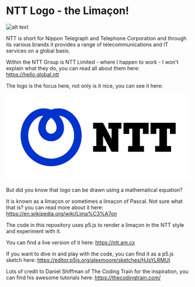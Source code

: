 # NTT Logo - the Limaçon!

![alt text](https://github.com/alexjmoore/ntt_limacon/workflows/Deploy%20to%20Firebase/badge.svg "Build status")

NTT is short for Nippon Telegraph and Telephone Corporation and through its various brands it provides a range of
telecommunications and IT services on a global basis.

Within the NTT Group is NTT Limited - where I happen to work - I won't explain what they do, you can read all about them
here: https://hello.global.ntt

The logo is the focus here, not only is it nice, you can see it here:

![alt text](public/images/NTT_Horizontal_RGB.png "NTT Logo")

But did you know that logo can be drawn using a mathematical equation?

It is known as a limaçon or sometimes a limaçon of Pascal.  Not sure what that is? you can read more about it here: https://en.wikipedia.org/wiki/Lima%C3%A7on

The code in this repository uses p5.js to render a limaçon in the NTT style and experiment with it.

You can find a live version of it here: https://ntt.am.cx

If you want to dive in and play with the code, you can find it as a p5.js sketch here: https://editor.p5js.org/alexmoore/sketches/HJsYLRMUI

Lots of credit to Daniel Shiffman of The Coding Train for the inspiration, you can find his awesome tutorials here: https://thecodingtrain.com/
